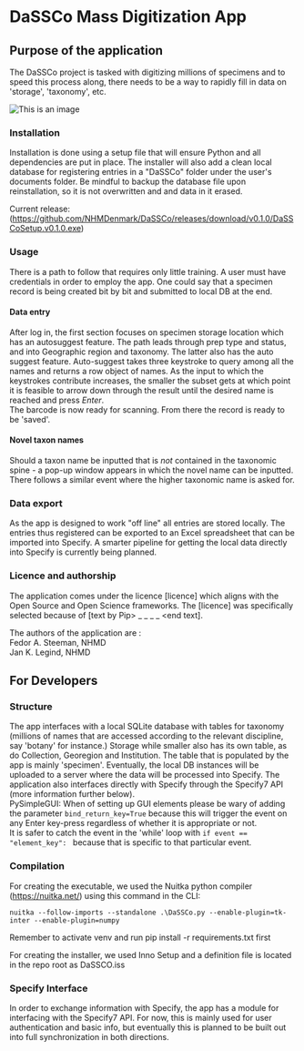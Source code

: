 # DaSSCo Mass Digitization App 

## Purpose of the application
The DaSSCo project is tasked with digitizing millions of specimens and to speed this process along, there needs to be a way to rapidly fill in data on 'storage', 'taxonomy', etc.  

![This is an image](https://github.com/NHMDenmark/DaSSCo/blob/main/docs/MADD_screencap.png)  

### Installation
Installation is done using a setup file that will ensure Python and all dependencies are put in place. The installer will also add a clean local database for registering entries in a "DaSSCo" folder under the user's documents folder. Be mindful to backup the database file upon reinstallation, so it is not overwritten and and data in it erased. 

Current release: 
(https://github.com/NHMDenmark/DaSSCo/releases/download/v0.1.0/DaSSCoSetup.v0.1.0.exe)

### Usage
There is a path to follow that requires only little training. A user must have credentials in order to employ the app. One could say that a specimen record is being created bit by bit and submitted to local DB at the end. 

#### Data entry  
After log in, the first section focuses on specimen storage location which has an autosuggest feature. The path leads through prep type and status, and into Geographic region and taxonomy. The latter also has the auto suggest feature. Auto-suggest takes three keystroke to query among all the names and returns a row object of names. As the input to which the keystrokes contribute increases, the smaller the subset gets at which point it is feasible to arrow down through the result until the desired name is reached and press _Enter_.  
The barcode is now ready for scanning. From there the record is ready to be 'saved'.  

#### Novel taxon names
Should a taxon name be inputted that is *not* contained in the taxonomic spine - a pop-up window appears in which the novel name can be inputted. There follows a similar event where the higher taxonomic name is asked for.  

### Data export  
As the app is designed to work "off line" all entries are stored locally. The entries thus registered can be exported to an Excel spreadsheet that can be imported into Specify. A smarter pipeline for getting the local data directly into Specify is currently being planned. 

### Licence and authorship
The application comes under the licence [licence] which aligns with the Open Source and Open Science frameworks. The [licence] was specifically selected because of [text by Pip> _ _ _ _ <end text].  
  
The authors of the application are :  
Fedor A. Steeman, NHMD  
Jan K. Legind, NHMD  

## For Developers 

### Structure
The app interfaces with a local SQLite database with tables for taxonomy (millions of names that are accessed according to the relevant discipline, say 'botany' for instance.) Storage while smaller also has its own table, as do Collection, Georegion and Institution. The table that is populated by the app is mainly 'specimen'.
Eventually, the local DB instances will be uploaded to a server where the data will be processed into Specify. The application also interfaces directly with Specify through the Specify7 API (more information further below).  
PySimpleGUI: When of setting up GUI elements please be wary of adding the parameter `bind_return_key=True` because this will trigger the event on any Enter key-press regardless of whether it is appropriate or not.  
It is safer to catch the event in the 'while' loop with `if event == "element_key": ` because that is specific to that particular event. 

### Compilation  
For creating the executable, we used the Nuitka python compiler (https://nuitka.net/) using this command in the CLI:
```
nuitka --follow-imports --standalone .\DaSSCo.py --enable-plugin=tk-inter --enable-plugin=numpy
```  

Remember to activate venv and run pip install -r requirements.txt first

For creating the installer, we used Inno Setup and a definition file is located in the repo root as DaSSCO.iss

### Specify Interface 

In order to exchange information with Specify, the app has a module for interfacing with the Specify7 API. For now, this is mainly used for user authentication and basic info, but eventually this is planned to be built out into full synchronization in both directions. 

